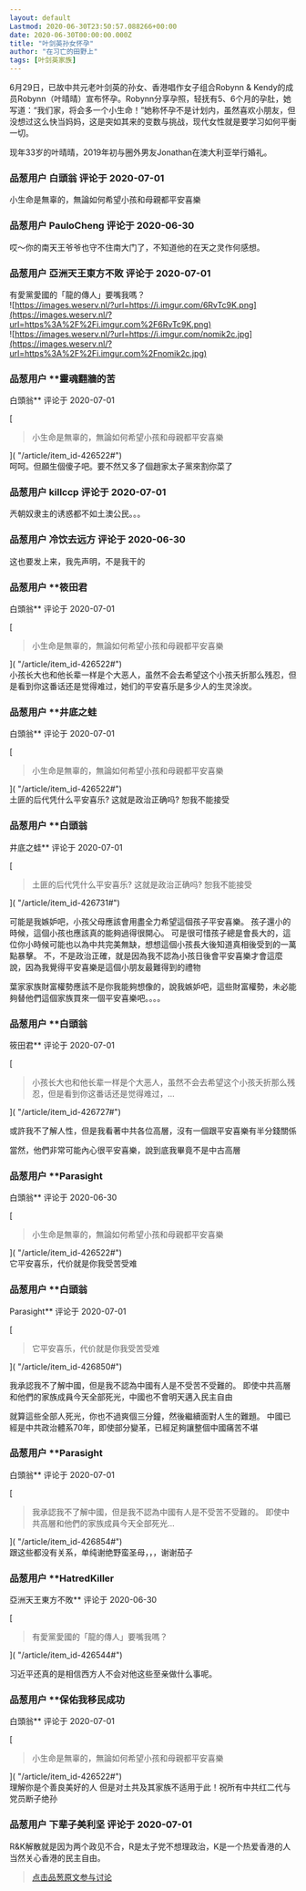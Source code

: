 ```yaml
---
layout: default
Lastmod: 2020-06-30T23:50:57.088266+00:00
date: 2020-06-30T00:00:00.000Z
title: "叶剑英孙女怀孕"
author: "在习亡的田野上"
tags: [叶剑英家族]
---
```


6月29日，已故中共元老叶剑英的孙女、香港唱作女子组合Robynn & Kendy的成员Robynn（叶晴晴）宣布怀孕。Robynn分享孕照，轻抚有5、6个月的孕肚，她写道：“我们家，将会多一个小生命！”她称怀孕不是计划内，虽然喜欢小朋友，但没想过这么快当妈妈，这是突如其来的变数与挑战，现代女性就是要学习如何平衡一切。  
  
现年33岁的叶晴晴，2019年初与圈外男友Jonathan在澳大利亚举行婚礼。

            
### 品葱用户 **白頭翁** 评论于 2020-07-01
        
小生命是無辜的，無論如何希望小孩和母親都平安喜樂
        


            
### 品葱用户 **PauloCheng** 评论于 2020-06-30
        
哎～你的南天王爷爷也守不住南大门了，不知道他的在天之灵作何感想。
        


            
### 品葱用户 **亞洲天王東方不敗** 评论于 2020-07-01
        
有愛黨愛國的「龍的傳人」要嘴我嗎？  
![https://images.weserv.nl/?url=https://i.imgur.com/6RvTc9K.png](https://images.weserv.nl/?url=https%3A%2F%2Fi.imgur.com%2F6RvTc9K.png)  
![https://images.weserv.nl/?url=https://i.imgur.com/nomik2c.jpg](https://images.weserv.nl/?url=https%3A%2F%2Fi.imgur.com%2Fnomik2c.jpg)
        


            
### 品葱用户 **靈魂翻牆的苦 
白頭翁** 评论于 2020-07-01
        
[

> 小生命是無辜的，無論如何希望小孩和母親都平安喜樂

]( "/article/item_id-426522#")  
呵呵。但願生個傻子吧。要不然又多了個趙家太子黨來割你菜了
        


            
### 品葱用户 **killccp** 评论于 2020-07-01
        
兲朝奴隶主的诱惑都不如土澳公民。。。
        


            
### 品葱用户 **冷饮去远方** 评论于 2020-06-30
        
这也要发上来，我先声明，不是我干的
        


            
### 品葱用户 **筱田君 
白頭翁** 评论于 2020-07-01
        
[

> 小生命是無辜的，無論如何希望小孩和母親都平安喜樂

]( "/article/item_id-426522#")  
小孩长大也和他长辈一样是个大恶人，虽然不会去希望这个小孩夭折那么残忍，但是看到你这番话还是觉得难过，她们的平安喜乐是多少人的生灵涂炭。
        


            
### 品葱用户 **井底之蛙 
白頭翁** 评论于 2020-07-01
        
[

> 小生命是無辜的，無論如何希望小孩和母親都平安喜樂

]( "/article/item_id-426522#")  
土匪的后代凭什么平安喜乐? 这就是政治正确吗? 恕我不能接受
        


            
### 品葱用户 **白頭翁 
井底之蛙** 评论于 2020-07-01
        
[

> 土匪的后代凭什么平安喜乐? 这就是政治正确吗? 恕我不能接受

]( "/article/item_id-426731#")  
  
可能是我嫉妒吧，小孩父母應該會用盡全力希望這個孩子平安喜樂。 孩子還小的時候，這個小孩也應該真的能夠過得很開心。 可是很可惜孩子總是會長大的，這位你小時候可能也以為中共完美無缺，想想這個小孩長大後知道真相後受到的一萬點暴擊。 不，不是政治正確，就是因為我不認為小孩日後會平安喜樂才會這麼說，因為我覺得平安喜樂是這個小朋友最難得到的禮物  
  
葉家家族財富權勢應該不是你我能夠想像的，說我嫉妒吧，這些財富權勢，未必能夠替他們這個家族買來一個平安喜樂吧。。。。
        


            
### 品葱用户 **白頭翁 
筱田君** 评论于 2020-07-01
        
[

> 小孩长大也和他长辈一样是个大恶人，虽然不会去希望这个小孩夭折那么残忍，但是看到你这番话还是觉得难过，...

]( "/article/item_id-426727#")  
  
  
或許我不了解人性，但是我看著中共各位高層，沒有一個跟平安喜樂有半分錢關係  
  
當然，他們非常可能內心很平安喜樂，說到底我畢竟不是中古高層
        


            
### 品葱用户 **Parasight 
白頭翁** 评论于 2020-06-30
        
[

> 小生命是無辜的，無論如何希望小孩和母親都平安喜樂

]( "/article/item_id-426522#")  
它平安喜乐，代价就是你我受苦受难
        


            
### 品葱用户 **白頭翁 
Parasight** 评论于 2020-07-01
        
[

> 它平安喜乐，代价就是你我受苦受难

]( "/article/item_id-426850#")  
  
  
我承認我不了解中國，但是我不認為中國有人是不受苦不受難的。 即使中共高層和他們的家族成員今天全部死光，中國也不會明天邁入民主自由  
  
就算這些全部人死光，你也不過爽個三分鐘，然後繼續面對人生的難題。 中國已經是中共政治體系70年，即使部分變革，已經足夠讓整個中國痛苦不堪
        


            
### 品葱用户 **Parasight 
白頭翁** 评论于 2020-07-01
        
[

> 我承認我不了解中國，但是我不認為中國有人是不受苦不受難的。 即使中共高層和他們的家族成員今天全部死光...

]( "/article/item_id-426854#")  
跟这些都没有关系，单纯谢绝野蛮圣母，，，谢谢茄子
        


            
### 品葱用户 **HatredKiller 
亞洲天王東方不敗** 评论于 2020-06-30
        
[

> 有愛黨愛國的「龍的傳人」要嘴我嗎？

]( "/article/item_id-426544#")  
  
习近平还真的是相信西方人不会对他这些至亲做什么事呢。
        


            
### 品葱用户 **保佑我移民成功 
白頭翁** 评论于 2020-07-01
        
[

> 小生命是無辜的，無論如何希望小孩和母親都平安喜樂

]( "/article/item_id-426522#")  
理解你是个善良美好的人 但是对土共及其家族不适用于此！祝所有中共红二代与党员断子绝孙
        


            
### 品葱用户 **下辈子美利坚** 评论于 2020-07-01
        
R&K解散就是因为两个政见不合，R是太子党不想理政治，K是一个热爱香港的人当然关心香港的民主自由。
        






> [点击品葱原文参与讨论](https://pincong.rocks/article/21001)

